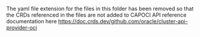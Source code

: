 The yaml file extension for the files in this folder has been removed so that the CRDs referenced
in the files are not added to CAPOCI API 
reference documentation here https://doc.crds.dev/github.com/oracle/cluster-api-provider-oci